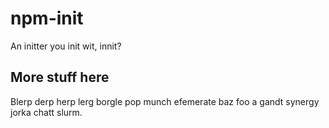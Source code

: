 # npm-init

An initter you init wit, innit?
































<extoc></extoc>

## More stuff here

Blerp derp herp lerg borgle pop munch efemerate baz foo a gandt synergy
jorka chatt slurm.
